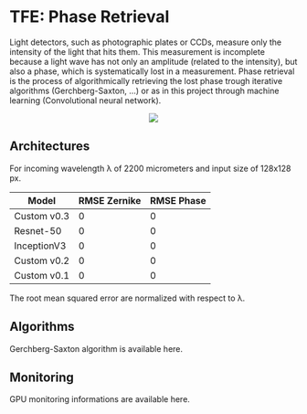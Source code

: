 # TFE: Phase Retrieval

Light detectors, such as photographic plates or CCDs, measure only the intensity of the light that hits them. This measurement is incomplete because a light wave has not only an amplitude (related to the intensity), but also a phase, which is systematically lost in a measurement. Phase retrieval is the process of algorithmically retrieving the lost phase trough iterative algorithms (Gerchberg-Saxton, ...) or as in this project through machine learning (Convolutional neural network).

<p align="center"><img src="https://github.com/pvanberg/phase-retrieval/blob/dev/assets/architecture.png" /></p>

## Architectures

For incoming wavelength λ of 2200 micrometers and input size of 128x128 px. 

| Model | RMSE Zernike | RMSE Phase |
| --- | --- | --- |
| Custom v0.3 | 0 | 0 |
| Resnet-50 | 0 | 0 |
| InceptionV3 | 0 | 0 |
| Custom v0.2 | 0 | 0 |
| Custom v0.1 | 0 | 0 |

The root mean squared error are normalized with respect to λ.

## Algorithms

Gerchberg-Saxton algorithm is available here.

## Monitoring

GPU monitoring informations are available here.
